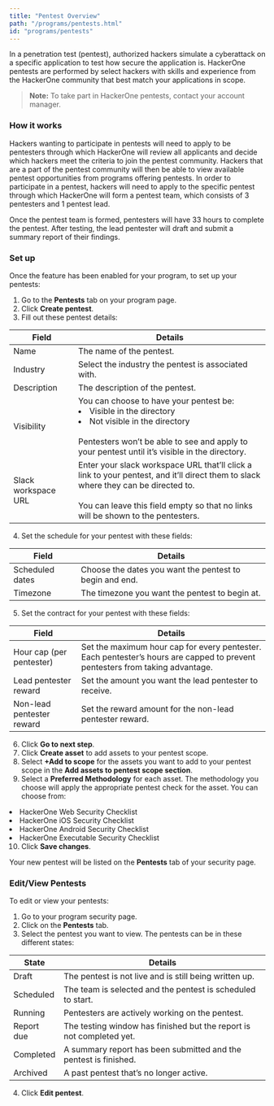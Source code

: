 ```yaml
---
title: "Pentest Overview"
path: "/programs/pentests.html"
id: "programs/pentests"
---
```


In a penetration test (pentest), authorized hackers simulate a cyberattack on a specific application to test how secure the application is. HackerOne pentests are performed by select hackers with skills and experience from the HackerOne community that best match your applications in scope.

> **Note:** To take part in HackerOne pentests, contact your account manager.  

### How it works

Hackers wanting to participate in pentests will need to apply to be pentesters through which HackerOne will review all applicants and decide which hackers meet the criteria to join the pentest community. Hackers that are a part of the pentest community will then be able to view available pentest opportunities from programs offering pentests. In order to participate in a pentest, hackers will need to apply to the specific pentest through which HackerOne will form a pentest team, which consists of 3 pentesters and 1 pentest lead.

Once the pentest team is formed, pentesters will have 33 hours to complete the pentest. After testing, the lead pentester will draft and submit a summary report of their findings.

### Set up

Once the feature has been enabled for your program, to set up your pentests:
1. Go to the **Pentests** tab on your program page.
2. Click **Create pentest**.
3. Fill out these pentest details:

Field | Details
----- | --------
Name | The name of the pentest.
Industry | Select the industry the pentest is associated with.
Description | The description of the pentest.
Visibility | You can choose to have your pentest be: <li>Visible in the directory<li>Not visible in the directory <br><br> Pentesters won’t be able to see and apply to your pentest until it’s visible in the directory.
Slack workspace URL | Enter your slack workspace URL that’ll click a link to your pentest, and it’ll direct them to slack where they can be directed to. <br><br>You can leave this field empty so that no links will be shown to the pentesters.

4. Set the schedule for your pentest with these fields:

Field | Details
----- | -------
Scheduled dates | Choose the dates you want the pentest to begin and end.
Timezone | The timezone you want the pentest to begin at.

5. Set the contract for your pentest with these fields:

Field | Details
----- | -------
Hour cap (per pentester) | Set the maximum hour cap for every pentester. Each pentester’s hours are capped to prevent pentesters from taking advantage.
Lead pentester reward | Set the amount you want the lead pentester to receive.
Non-lead pentester reward | Set the reward amount for the non-lead pentester reward.

6. Click **Go to next step**.
7. Click **Create asset** to add assets to your pentest scope.
8. Select **+Add to scope** for the assets you want to add to your pentest scope in the **Add assets to pentest scope section**.
9. Select a **Preferred Methodology** for each asset. The methodology you choose will apply the appropriate pentest check for the asset. You can choose from:

<li> HackerOne Web Security Checklist
<li> HackerOne iOS Security Checklist
<li> HackerOne Android Security Checklist
<li> HackerOne Executable Security Checklist

10. Click **Save changes**.

Your new pentest will be listed on the **Pentests** tab of your security page.

### Edit/View Pentests
To edit or view your pentests:
1. Go to your program security page.
2. Click on the **Pentests** tab.
3. Select the pentest you want to view. The pentests can be in these different states:

State | Details
----- | -------
Draft | The pentest is not live and is still being written up.
Scheduled | The team is selected and the pentest is scheduled to start.
Running | Pentesters are actively working on the pentest.
Report due | The testing window has finished but the report is not completed yet.
Completed | A summary report has been submitted and the pentest is finished.
Archived | A past pentest that’s no longer active.

4. Click **Edit pentest**.
